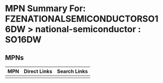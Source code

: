 



# MPN Summary For: FZENATIONALSEMICONDUCTORSO16DW > national-semiconductor : SO16DW

## MPNs
  

|MPN|Direct Links|Search Links|
| :--- | :--- | :--- |
||||

